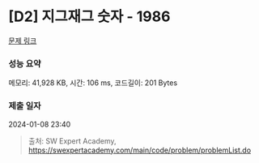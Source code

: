 # [D2] 지그재그 숫자 - 1986 

[문제 링크](https://swexpertacademy.com/main/code/problem/problemDetail.do?contestProbId=AV5PxmBqAe8DFAUq) 

### 성능 요약

메모리: 41,928 KB, 시간: 106 ms, 코드길이: 201 Bytes

### 제출 일자

2024-01-08 23:40



> 출처: SW Expert Academy, https://swexpertacademy.com/main/code/problem/problemList.do